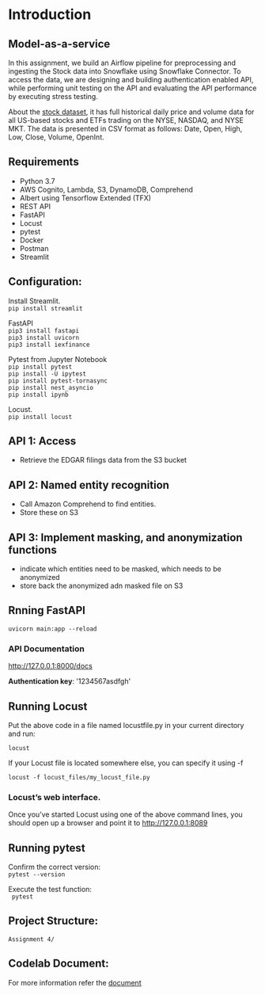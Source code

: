 # Introduction

##  Model-as-a-service
In this assignment, we build an Airflow pipeline for preprocessing and ingesting the Stock data into Snowflake using Snowflake Connector. To access the data, we are designing and building authentication enabled API, while performing unit testing on the API and evaluating the API performance by executing stress testing.  

About the [stock dataset](https://www.kaggle.com/borismarjanovic/price-volume-data-for-all-us-stocks-etfs), it has full historical daily price and volume data for all US-based stocks and ETFs trading on the NYSE, NASDAQ, and NYSE MKT. The data is presented in CSV format as follows: Date, Open, High, Low, Close, Volume, OpenInt. 

## Requirements
  * Python 3.7
  * AWS Cognito, Lambda, S3, DynamoDB, Comprehend
  * Albert using Tensorflow Extended (TFX)
  * REST API
  * FastAPI
  * Locust
  * pytest
  * Docker
  * Postman
  * Streamlit

## Configuration:  
Install Streamlit.   
```pip install streamlit```     
  
FastAPI    
```pip3 install fastapi```      
```pip3 install uvicorn```   
```pip3 install iexfinance```      

Pytest from Jupyter Notebook   
```pip install pytest```   
```pip install -U ipytest```   
```pip install pytest-tornasync```  
```pip install nest_asyncio```    
```pip install ipynb```   
 
Locust.  
```pip install locust```
  

## API 1: Access
  * Retrieve the EDGAR filings data from the S3 bucket
  
## API 2: Named entity recognition
  * Call Amazon Comprehend to find entities.
  * Store these on S3
 
## API 3: Implement masking, and anonymization functions
  * indicate which entities need to be masked, which needs to be anonymized
  * store back the anonymized adn masked file on S3
 

 




 
## Rnning FastAPI 
```uvicorn main:app --reload```   

### API Documentation  
http://127.0.0.1:8000/docs

**Authentication key**: '1234567asdfgh'

## Running Locust

Put the above code in a file named locustfile.py in your current directory and run:   

```locust```     

If your Locust file is located somewhere else, you can specify it using -f 
 
```locust -f locust_files/my_locust_file.py```     

### Locust’s web interface.  
Once you’ve started Locust using one of the above command lines, you should open up a browser and point it to http://127.0.0.1:8089     

## Running pytest    
Confirm the correct version:  
```pytest --version ```  
  
Execute the test function:    
``` pytest```   
 
## Project Structure:

```
Assignment 4/

```

## Codelab Document:   
For more information refer the [document]()
